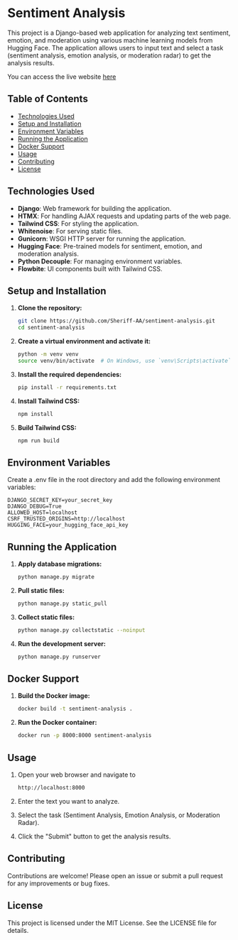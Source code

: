 # Sentiment Analysis

This project is a Django-based web application for analyzing text sentiment, emotion, and moderation using various machine learning models from Hugging Face. The application allows users to input text and select a task (sentiment analysis, emotion analysis, or moderation radar) to get the analysis results.

You can access the live website [here](https://phrase-sentiment-analysis.up.railway.app/)

## Table of Contents

- [Technologies Used](#technologies-used)
- [Setup and Installation](#setup-and-installation)
- [Environment Variables](#environment-variables)
- [Running the Application](#running-the-application)
- [Docker Support](#docker-support)
- [Usage](#usage)
- [Contributing](#contributing)
- [License](#license)

## Technologies Used

- **Django**: Web framework for building the application.
- **HTMX**: For handling AJAX requests and updating parts of the web page.
- **Tailwind CSS**: For styling the application.
- **Whitenoise**: For serving static files.
- **Gunicorn**: WSGI HTTP server for running the application.
- **Hugging Face**: Pre-trained models for sentiment, emotion, and moderation analysis.
- **Python Decouple**: For managing environment variables.
- **Flowbite**: UI components built with Tailwind CSS.


## Setup and Installation

1. **Clone the repository:**

    ```sh
    git clone https://github.com/Sheriff-AA/sentiment-analysis.git
    cd sentiment-analysis
    ```

2. **Create a virtual environment and activate it:**

    ```sh
    python -m venv venv
    source venv/bin/activate  # On Windows, use `venv\Scripts\activate`
    ```

3. **Install the required dependencies:**

    ```sh
    pip install -r requirements.txt
    ```

4. **Install Tailwind CSS:**

    ```sh
    npm install
    ```

5. **Build Tailwind CSS:**

    ```sh
    npm run build
    ```

## Environment Variables

Create a .env file in the root directory and add the following environment variables:

```
DJANGO_SECRET_KEY=your_secret_key
DJANGO_DEBUG=True
ALLOWED_HOST=localhost
CSRF_TRUSTED_ORIGINS=http://localhost
HUGGING_FACE=your_hugging_face_api_key
```

## Running the Application

1. **Apply database migrations:**

    ```sh
    python manage.py migrate
    ```

2. **Pull static files:**

    ```sh
    python manage.py static_pull
    ```

3. **Collect static files:**

    ```sh
    python manage.py collectstatic --noinput
    ```

4. **Run the development server:**

    ```sh
    python manage.py runserver
    ```

## Docker Support

1. **Build the Docker image:**

    ```sh
    docker build -t sentiment-analysis .
    ```

2. **Run the Docker container:**

    ```sh
    docker run -p 8000:8000 sentiment-analysis
    ```

## Usage

1. Open your web browser and navigate to 
    ```sh
    http://localhost:8000
    ```

2. Enter the text you want to analyze.
3. Select the task (Sentiment Analysis, Emotion Analysis, or Moderation Radar).
4. Click the "Submit" button to get the analysis results.

## Contributing

Contributions are welcome! Please open an issue or submit a pull request for any improvements or bug fixes.

## License

This project is licensed under the MIT License. See the LICENSE file for details.

